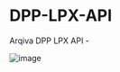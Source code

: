 # DPP-LPX-API
Arqiva DPP LPX API - 

![image](https://github.com/arqiva-cs/DPP-LPX-API/assets/127206019/4b0b882c-dab3-4eb3-b582-2f95dce847fd)

